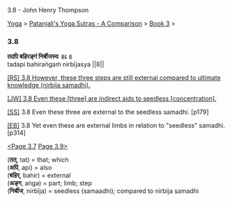 3.8 - John Henry Thompson 

[Yoga](../../../yoga.md)‎ > ‎[Patanjali's Yoga Sutras - A Comparison](../../patanjani.md)‎ > ‎[Book 3](../book-3.md)‎ > ‎

### 3.8

**तदपि बहिरङ्गं निर्बीजस्य ॥८॥**  
tadapi bahiraṅgaṁ nirbījasya ||8||  
  
  
[\[RS\] 3.8 However, these three steps are still external compared to ultimate knowledge (nirbija samadhi).](http://www.ashtangayoga.info/philosophy/yoga-sutra-patanjali/chapter-3/item/tadapi-bahirangam-nirbijasya-8/)  
  
[\[JW\] 3.8 Even these \[three\] are indirect aids to seedless \[concentration\].](http://books.google.com/books?id=YzFImjtOxUwC&pg=PA208&ci=158%2C521%2C731%2C61&source=bookclip)  
  
[\[SS\]](http://www.amazon.com/Yoga-Sutras-Patanjali-Commentary-Satchidananda/dp/0932040381) 3.8 Even these three are external to the seedless samadhi. \[p179\]  
  
[\[EB\]](http://www.amazon.com/Yoga-Sutras-Patanjali-Translation-Commentary/dp/0865477361/ref=sr_1_1?ie=UTF8&s=books&qid=1250508322&sr=1-1) 3.8 Yet even these are external limbs in relation to "seedless" samadhi. \[p314\]  
  
  
[<Page 3.7](37.md)  [Page 3.9>](39.md)  
  

(**तत्**, tat) = that; which  
(**अपि**, api) = also  
(**बहिर्**, bahir) = external  
(**अङ्ग**, aṅga) = part; limb; step  
(**निर्बीज**, nirbīja) = seedless (samaadhi); compared to nirbija samadhi

